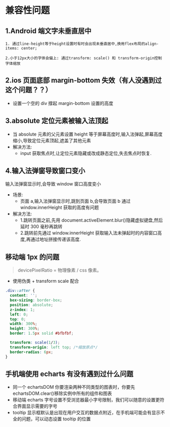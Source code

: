 # 兼容性问题

## 1.Android 端文字未垂直居中

```text
1. 通过line-height等于height设置时有时会出现未垂直居中,换用flex布局的align-items: center;

2.小于12px大小的字体会偏上: 通过transform: scale() 和 transform-origin控制字体缩放
```

## 2.ios 页面底部 margin-bottom 失效（有人没遇到过这个问题？？）

- 设置一个空的 div 撑起 margin-bottom 设置的高度

## 3.absolute 定位元素被输入法顶起

- 当 absolute 元素的父元素设置 height 等于屏幕高度时,输入法弹起,屏幕高度缩小,导致定位元素顶起,遮盖了其他元素
- 解决方法:
  - input 获取焦点时,让定位元素隐藏或改成静态定位,失去焦点时恢复.

## 4.输入法弹窗导致窗口变小

输入法弹窗显示时,会导致 window 窗口高度变小

- 场景:
  - 页面 a,输入法弹窗显示时,跳到页面 b,会导致页面 b 通过 window.innerHeight 获取的高度有问题
- 解决方法:
  - 1.跳转页面之前,先用 document.activeElement.blur()隐藏虚拟键盘,然后延时 300 毫秒再跳转
  - 2.跳转前先通过 window.innerHeight 获取输入法未弹起时的内容窗口高度,再通过地址拼接传递该高度.

## 移动端 1px 的问题

> devicePixelRatio = 物理像素 / css 像素。

- 使用伪类 + transform scale 配合

```css
.div::after {
  content: '';
  box-sizing: border-box;
  position: absolute;
  z-index: 1;
  left: 0;
  top: 0;
  width: 300%;
  height: 300%;
  border: 1.5px solid #bfbfbf;

  transform: scale(1/3);
  transform-origin: left top; /*缩放原点*/
  border-radius: 6px;
}
```

## 手机端使用 echarts 有没有遇到过什么问题

- 同一个 echartsDOM 你要渲染两种不同类型的图表时，你要先 echartsDOM.clear()移除实例中所有的组件和图表
- 移动端 echarts 字号设置不受浏览器最小字号限制，我们可以随意的设置更符合界面显示需要的字号
- tooltip 显示框默认是出现在用户交互的数据点附近，在手机端可能会有显示不全的问题，可以动态设置 tooltip 的位置
